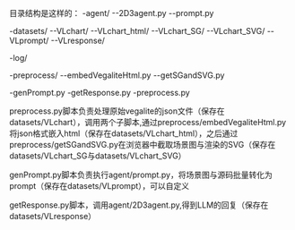 目录结构是这样的：
-agent/
--2D3agent.py
--prompt.py

-datasets/
--VLchart/
--VLchart_html/
--VLchart_SG/
--VLchart_SVG/
--VLprompt/
--VLresponse/

-log/

-preprocess/
--embedVegaliteHtml.py
--getSGandSVG.py

-genPrompt.py
-getResponse.py
-preprocess.py

preprocess.py脚本负责处理原始vegalite的json文件（保存在datasets/VLchart），调用两个子脚本,通过preprocess/embedVegaliteHtml.py将json格式嵌入html（保存在datasets/VLchart_html），之后通过preprocess/getSGandSVG.py在浏览器中截取场景图与渲染的SVG（保存在datasets/VLchart_SG与datasets/VLchart_SVG）

genPrompt.py脚本负责执行agent/prompt.py，将场景图与源码批量转化为prompt（保存在datasets/VLprompt），可以自定义

getResponse.py脚本，调用agent/2D3agent.py,得到LLM的回复（保存在datasets/VLresponse）
